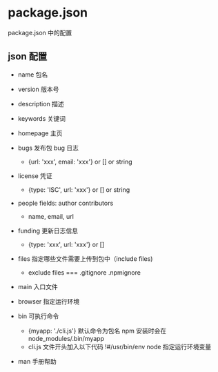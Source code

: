 # package.json

package.json 中的配置

## json 配置

- name 包名
- version 版本号
- description 描述
- keywords 关键词
- homepage 主页
- bugs 发布包 bug 日志

  - {url: 'xxx', email: 'xxx'} or [] or string

- license 凭证

  - {type: 'ISC', url: 'xxx'} or [] or string

- people fields: author contributors

  - name, email, url

- funding 更新日志信息

  - {type: 'xxx', url: 'xxx'} or []

- files 指定哪些文件需要上传到包中（include files)

  - exclude files === .gitignore .npmignore

- main 入口文件
- browser 指定运行环境

- bin 可执行命令
  - {myapp: './cli.js'} 默认命令为包名 npm 安装时会在 node_modules/.bin/myapp
  - cli.js 文件开头加入以下代码 !#/usr/bin/env node 指定运行环境变量

- man 手册帮助
